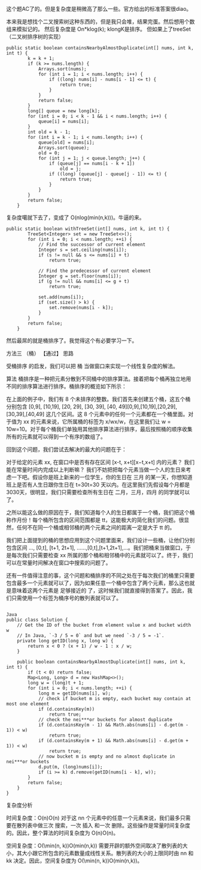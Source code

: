 这个题AC了的。但是复杂度是稍微高了那么一些。官方给出的标准答案很diao。

本来我是想找个二叉搜索树这种东西的，但是我只会堆，结果完蛋。然后想用个数组来模拟记的。
然后复杂度是 On*klog(k);
klongK是排序。
但如果上了treeSet（二叉树排序树的实现）
```
public static boolean containsNearbyAlmostDuplicate(int[] nums, int k, int t) {
        k = k + 1;
        if (k >= nums.length) {
            Arrays.sort(nums);
            for (int i = 1; i < nums.length; i++) {
                if ((long) nums[i] - nums[i - 1] <= t) {
                    return true;
                }
            }
            return false;
        }
        long[] queue = new long[k];
        for (int i = 0; i < k - 1 && i < nums.length; i++) {
            queue[i] = nums[i];
        }
        int old = k - 1;
        for (int i = k - 1; i < nums.length; i++) {
            queue[old] = nums[i];
            Arrays.sort(queue);
            old = 0;
            for (int j = 1; j < queue.length; j++) {
                if (queue[j] == nums[i - k + 1])
                    old = j;
                if ((long) (queue[j] - queue[j - 1]) <= t) {
                    return true;
                }
            }
        }
        return false;
    }
```

复杂度噶就下去了，变成了 O(nlog(min(n,k)))。牛逼的来。

```
public static boolean withTreeSet(int[] nums, int k, int t) {
        TreeSet<Integer> set = new TreeSet<>();
        for (int i = 0; i < nums.length; ++i) {
            // Find the successor of current element
            Integer s = set.ceiling(nums[i]);
            if (s != null && s <= nums[i] + t)
                return true;

            // Find the predecessor of current element
            Integer g = set.floor(nums[i]);
            if (g != null && nums[i] <= g + t)
                return true;

            set.add(nums[i]);
            if (set.size() > k) {
                set.remove(nums[i - k]);
            }
        }
        return false;
    }
```

然后最屌的就是桶排序了。我觉得这个有必要学习一下。



方法三 （桶） 【通过】
思路

受桶排序 的启发，我们可以把 桶 当做窗口来实现一个线性复杂度的解法。

算法
桶排序是一种把元素分散到不同桶中的排序算法。接着把每个桶再独立地用不同的排序算法进行排序。桶排序的概览如下所示：

在上面的例子中，我们有 8 个未排序的整数。我们首先来创建五个桶，这五个桶分别包含 [0,9], [10,19], [20, 29], [30, 39], [40, 49][0,9],[10,19],[20,29],[30,39],[40,49] 这几个区间。这 8 个元素中的任何一个元素都在一个桶里面。对于值为 xx 的元素来说，它所属桶的标签为 x/wx/w，在这里我们让 w = 10w=10。对于每个桶我们单独用其他排序算法进行排序，最后按照桶的顺序收集所有的元素就可以得到一个有序的数组了。

回到这个问题，我们尝试去解决的最大的问题在于：

对于给定的元素 xx, 在窗口中是否有存在区间 [x-t, x+t][x−t,x+t] 内的元素？
我们能在常量时间内完成以上判断嘛？
我们不妨把把每个元素当做一个人的生日来考虑一下吧。假设你是班上新来的一位学生，你的生日在 三月 的某一天，你想知道班上是否有人生日跟你生日在 t=30t=30 天以内。在这里我们先假设每个月都是3030天，很明显，我们只需要检查所有生日在 二月，三月，四月 的同学就可以了。

之所以能这么做的原因在于，我们知道每个人的生日都属于一个桶，我们把这个桶称作月份！每个桶所包含的区间范围都是 tt，这能极大的简化我们的问题。很显然，任何不在同一个桶或相邻桶的两个元素之间的距离一定是大于 tt 的。

我们把上面提到的桶的思想应用到这个问题里面来，我们设计一些桶，让他们分别包含区间 ..., [0,t], [t+1, 2t+1], ......,[0,t],[t+1,2t+1],...。我们把桶来当做窗口，于是每次我们只需要检查 xx 所属的那个桶和相邻桶中的元素就可以了。终于，我们可以在常量时间解决在窗口中搜索的问题了。

还有一件值得注意的事，这个问题和桶排序的不同之处在于每次我们的桶里只需要包含最多一个元素就可以了，因为如果任意一个桶中包含了两个元素，那么这也就是意味着这两个元素是 足够接近的 了，这时候我们就直接得到答案了。因此，我们只需使用一个标签为桶序号的散列表就可以了。

```

Java
public class Solution {
    // Get the ID of the bucket from element value x and bucket width w
    // In Java, `-3 / 5 = 0` and but we need `-3 / 5 = -1`.
    private long getID(long x, long w) {
        return x < 0 ? (x + 1) / w - 1 : x / w;
    }

    public boolean containsNearbyAlmostDuplicate(int[] nums, int k, int t) {
        if (t < 0) return false;
        Map<Long, Long> d = new HashMap<>();
        long w = (long)t + 1;
        for (int i = 0; i < nums.length; ++i) {
            long m = getID(nums[i], w);
            // check if bucket m is empty, each bucket may contain at most one element
            if (d.containsKey(m))
                return true;
            // check the nei***or buckets for almost duplicate
            if (d.containsKey(m - 1) && Math.abs(nums[i] - d.get(m - 1)) < w)
                return true;
            if (d.containsKey(m + 1) && Math.abs(nums[i] - d.get(m + 1)) < w)
                return true;
            // now bucket m is empty and no almost duplicate in nei***or buckets
            d.put(m, (long)nums[i]);
            if (i >= k) d.remove(getID(nums[i - k], w));
        }
        return false;
    }
}

```

复杂度分析

时间复杂度：O(n)O(n)
对于这 nn 个元素中的任意一个元素来说，我们最多只需要在散列表中做三次 搜索，一次 插入 和一次 删除。这些操作是常量时间复杂度的。因此，整个算法的时间复杂度为 O(n)O(n)。

空间复杂度：O(\min(n, k))O(min(n,k))
需要开辟的额外空间取决了散列表的大小，其大小跟它所包含的元素数量成线性关系。散列表的大小的上限同时由 nn 和 kk 决定。因此，空间复杂度为 O(\min(n, k))O(min(n,k))。
